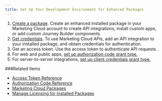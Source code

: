 ```yaml
---
title: Set Up Your Development Environment for Enhanced Packages
---
```


1. [Create a package](https://developer.salesforce.com/docs/atlas.en-us.mc-app-development.meta/mc-app-development/install-packages.htm). Create an enhanced installed package in your Marketing Cloud account to create API integrations, install custom apps, or add custom Journey Builder components.
1. [Get credentials](https://developer.salesforce.com/docs/atlas.en-us.mc-app-development.meta/mc-app-development/api-integration.htm). To use Marketing Cloud APIs, add an API integration to your installed package, and obtain credentials for authentication.
1. Get an access token. Use the access token to authenticate API requests.
  1. For web and public apps, [set up authorization code grant type.](https://developer.salesforce.com/docs/atlas.en-us.mc-app-development.meta/mc-app-development/integration-app-auth-code.htm)
  1. For server-to-server integrations, [set up client credentials grant type.](https://developer.salesforce.com/docs/atlas.en-us.mc-app-development.meta/mc-app-development/integration-s2s-client-credentials.htm)

###Related Items
* [Access Token Reference](https://developer.salesforce.com/docs/atlas.en-us.mc-app-development.meta/mc-app-development/access-token.htm)
* [Authorization Code Reference](https://developer.salesforce.com/docs/atlas.en-us.mc-app-development.meta/mc-app-development/authorization-code.htm)
* [Marketing Cloud Packages](https://developer.salesforce.com/docs/atlas.en-us.mc-app-development.meta/mc-app-development/index.htm)
* [Manage Licensing for Installed Packages](https://developer.salesforce.com/docs/atlas.en-us.mc-app-development.meta/mc-app-development/license-installed-packages.htm)
